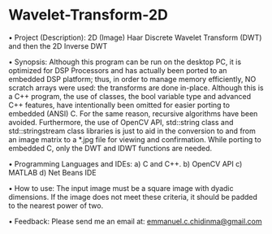 # Wavelet-Transform-2D

•	Project (Description): 2D (Image) Haar Discrete Wavelet Transform (DWT) and then the 2D Inverse DWT

•	Synopsis: 
Although this program can be run on the desktop PC, it is optimized for DSP Processors and has actually been ported to an embedded DSP platform; thus, in order to manage memory efficiently, NO scratch arrays were used: the transforms are done in-place. Although this is a C++ program, the use of classes, the bool variable type and advanced C++ features, have intentionally been omitted for easier porting to embedded (ANSI) C. For the same reason, recursive algorithms have been avoided. Furthermore, the use of OpenCV API, std::string class and  std::stringstream class libraries is just to aid in the conversion to and from an image matrix to a *.jpg file for viewing and confirmation. While porting to embedded C, only the DWT and IDWT functions are needed.

•	Programming Languages and IDEs: 
a)	C and C++.
b)	OpenCV API
c)	MATLAB
d)	Net Beans IDE

•	How to use:
The input image must be a square image with dyadic dimensions. If the image does not meet these criteria, it should be padded to the nearest power of two.

•	Feedback:
Please send me an email at: emmanuel.c.chidinma@gmail.com
